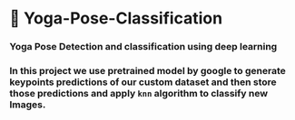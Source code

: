# 🧘 Yoga-Pose-Classification
### Yoga Pose Detection and classification using deep learning
### In this project we use pretrained model by google to generate keypoints predictions of our custom dataset and then store those predictions and apply `knn` algorithm to classify new Images.
